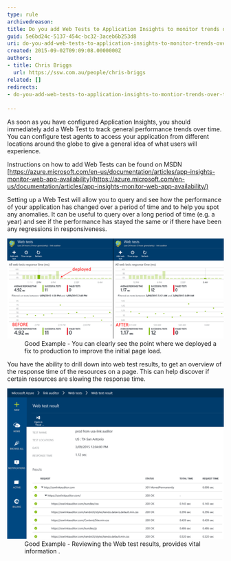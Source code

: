 ```yaml
---
type: rule
archivedreason: 
title: Do you add Web Tests to Application Insights to monitor trends over time?
guid: 5e6bd24c-5137-454c-bc32-3aceb6b253d8
uri: do-you-add-web-tests-to-application-insights-to-monitor-trends-over-time
created: 2015-09-02T09:09:08.0000000Z
authors:
- title: Chris Briggs
  url: https://ssw.com.au/people/chris-briggs
related: []
redirects:
- do-you-add-web-tests-to-application-insights-to-montior-trends-over-time

---
```


As soon as you have configured Application Insights, you should immediately add a Web Test to track general performance trends over time. You can configure test agents to access your application from different locations around the globe to give a general idea of what users will experience.

<!--endintro-->

Instructions on how to add Web Tests can be found on MSDN [https://azure.microsoft.com/en-us/documentation/articles/app-insights-monitor-web-app-availability](https://azure.microsoft.com/en-us/documentation/articles/app-insights-monitor-web-app-availability/)

Setting up a Web Test will allow you to query and see how the performance of your application has  changed over a period of time and to help you spot any anomalies. It can be useful to query over a long period of time (e.g. a year) and see if the performance has stayed the same or if there have been any regressions in responsiveness.
<dl class="goodImage"><dt> <img alt="App Insights Web Test.png" src="App-Insights-Web-Test.png" style="width:742px;"></dt><dd>Good Example - You can clearly see the point where we deployed a fix to production to improve the initial page load. </dd></dl>
You have the ability to drill down into web test results, to get an overview of the response time of the resources on a page. This can help discover if certain resources are slowing the response time.
<dl class="goodImage"><dt> <img alt="App Insights Web Test drilldown.png" src="App-Insights-Web-Test-drilldown.png" style="width:650px;"></dt><dd> Good Example - Reviewing the Web test results, provides vital information .</dd></dl>
